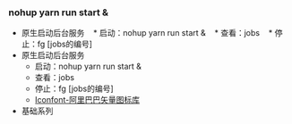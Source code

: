 ### nohup yarn run start &
* 原生启动后台服务
    * 启动：nohup yarn run start &
    * 查看：jobs
    * 停止：fg [jobs的编号]
* 原生启动后台服务
    * 启动：nohup yarn run start &
    * 查看：jobs
    * 停止：fg [jobs的编号]
    * [Iconfont-阿里巴巴矢量图标库](http://www.iconfont.cn/)
* 基础系列
